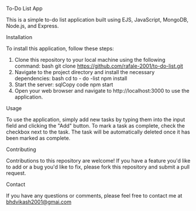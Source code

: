 To-Do List App

This is a simple to-do list application built using EJS, JavaScript, MongoDB, Node.js, and Express.


Installation

To install this application, follow these steps:
1. Clone this repository to your local machine using the following command:
bash
git clone https://github.com/rafale-2001/to-do-list.git
2. Navigate to the project directory and install the necessary dependencies:
bash
cd to - do -list npm install
3. Start the server:
sqlCopy code
npm start
4. Open your web browser and navigate to http://localhost:3000 to use the application.

Usage

To use the application, simply add new tasks by typing them into the input field and clicking the
"Add" button. To mark a task as complete, check the checkbox next to the task. The task will be
automatically deleted once it has been marked as complete.


Contributing

Contributions to this repository are welcome! If you have a feature you'd like to add or a bug
you'd like to fix, please fork this repository and submit a pull request.


Contact

If you have any questions or comments, please feel free to contact me at
bhdvikash2001@gmai.com
